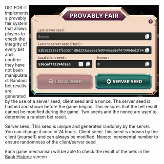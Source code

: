 <img align="right" height="300" src="../_media/provablyfair-screen.png">
DIG FOR IT implements a provably fair system that allows players to check the integrity of every bet and confirm they have not been manipulated. Random bet results are generated by the use of a server seed, client seed and a nonce. The server seed is hashed and shown before the game begins. This ensures that the bet result cannot be modified during the game. Two seeds and the nonce are used to determine a random bet result.

Server seed: This seed is unique and generated randomly by the server. You can change it once in 24 hours.
Client seed: This seed is chosen by the client (yourself) and can always be modified.
Nonce: Incremental number to ensure randomness of the client/server seed

Each game mechanism will be able to check the result of the bets in the [Bank Historic](./bank.md "bank") screen </bank>

